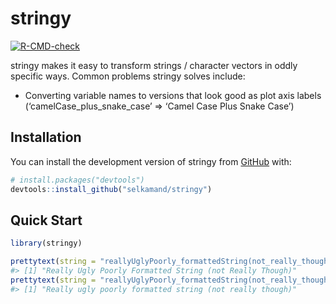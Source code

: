 
<!-- README.md is generated from README.Rmd. Please edit that file -->

# stringy

<!-- badges: start -->

[![R-CMD-check](https://github.com/selkamand/stringy/actions/workflows/R-CMD-check.yaml/badge.svg)](https://github.com/selkamand/stringy/actions/workflows/R-CMD-check.yaml)
<!-- badges: end -->

stringy makes it easy to transform strings / character vectors in oddly
specific ways. Common problems stringy solves include:

- Converting variable names to versions that look good as plot axis
  labels (‘camelCase_plus_snake_case’ =\> ‘Camel Case Plus Snake Case’)

## Installation

You can install the development version of stringy from
[GitHub](https://github.com/) with:

``` r
# install.packages("devtools")
devtools::install_github("selkamand/stringy")
```

## Quick Start

``` r
library(stringy)

prettytext(string = "reallyUglyPoorly_formattedString(not_really_though)")
#> [1] "Really Ugly Poorly Formatted String (not Really Though)"
prettytext(string = "reallyUglyPoorly_formattedString(not_really_though)", capitalisation = "first")
#> [1] "Really ugly poorly formatted string (not really though)"
```
